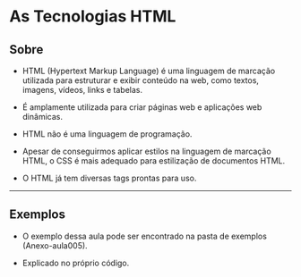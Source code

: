 # As Tecnologias HTML

## Sobre

- HTML (Hypertext Markup Language) é uma linguagem de marcação utilizada para estruturar e exibir conteúdo na web, como textos, imagens, vídeos, links e tabelas.

- É amplamente utilizada para criar páginas web e aplicações web dinâmicas. 

- HTML não é uma linguagem de programação.

- Apesar de conseguirmos aplicar estilos na linguagem de marcação HTML, o CSS é mais adequado para estilização de documentos HTML.

- O HTML já tem diversas tags prontas para uso.

--- 

## Exemplos

- O exemplo dessa aula pode ser encontrado na pasta de exemplos (Anexo-aula005).

- Explicado no próprio código.